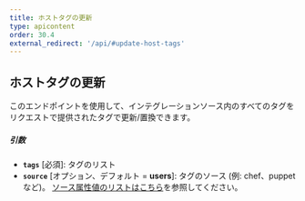 ```yaml
---
title: ホストタグの更新
type: apicontent
order: 30.4
external_redirect: '/api/#update-host-tags'
---
```

## ホストタグの更新
このエンドポイントを使用して、インテグレーションソース内のすべてのタグをリクエストで提供されたタグで更新/置換できます。

##### 引数
* **`tags`** [必須]:
    タグのリスト
* **`source`** [オプション、デフォルト = **users**]:
    タグのソース (例: chef、puppet など)。
    [ソース属性値のリストはこちら][1]を参照してください。

[1]: /ja/integrations/faq/list-of-api-source-attribute-value